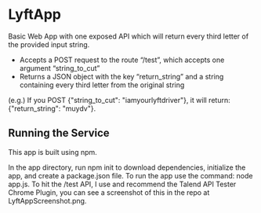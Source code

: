 # LyftApp
Basic Web App with one exposed API which will return every third letter of the provided input string.

- Accepts a POST request to the route “/test”, which accepts one argument “string_to_cut”
- Returns a JSON object with the key “return_string” and a string containing every third letter from the original string

(e.g.) If you POST {"string_to_cut": "iamyourlyftdriver"}, it will return: {"return_string": "muydv"}.

## Running the Service
This app is built using npm. 

In the app directory, run npm init to download dependencies, initialize the app, and create a package.json file.
To run the app use the command: node app.js.
To hit the /test API, I use and recommend the Talend API Tester Chrome Plugin, you can see a screenshot of this in the repo at LyftAppScreenshot.png.
